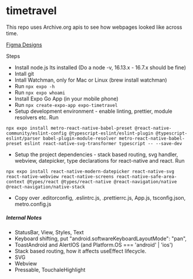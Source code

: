 # timetravel

This repo uses Archive.org apis to see how webpages looked like across time.

[Figma Designs](https://www.figma.com/file/T1C4gLq24BTXqwoQZAMRQz/Time-Travel?node-id=0%3A1)

Steps
- Install node.js lts installed (Do a node -v, 16.13.x - 16.7.x should be fine)
- Intall git
- Intall Watchman, only for Mac or Linux (brew install watchman) 
- Run `npx expo -h`
- Run `npx expo whoami`
- Install Expo Go App (in your mobile phone)
- Run `npx create-expo-app expo-timetravel`
- Setup development environment - enable linting, prettier, module resolvers etc. Run

`npx expo install metro-react-native-babel-preset @react-native-community/eslint-config @typescript-eslint/eslint-plugin @typescript-eslint/parser babel-plugin-module-resolver metro-react-native-babel-preset eslint react-native-svg-transformer typescript -- --save-dev`

- Setup the project dependencies - stack based routing, svg handler, webview, datepicker, type declarations for react-native and react. Run

`npx expo install react-native-modern-datepicker react-native-svg react-native-webview react-native-screens react-native-safe-area-context @types/react @types/react-native @react-navigation/native @react-navigation/native-stack`

- Copy over .editorconfig, .eslintrc.js, .prettierrc.js, App.js, tsconfig.json, metro.config.js


##### Internal Notes 
- StatusBar, View, Styles, Text
- Keyboard shifting, put "android.softwareKeyboardLayoutMode": "pan",
- ToastAndroid and AlertIOS (and Platform.OS === 'android' | 'ios')
- Stack based routing, how it affects useEffect lifecycle.
- SVG 
- Webview
- Pressable, TouchaleHighlight
